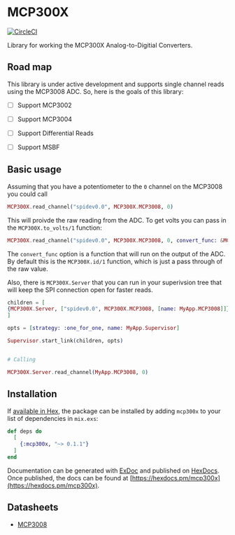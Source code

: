 # MCP300X

[![CircleCI](https://circleci.com/gh/mattludwigs/mcp300x.svg?style=svg)](https://circleci.com/gh/mattludwigs/mcp300x)

Library for working the MCP300X Analog-to-Digitial Converters.

## Road map

This library is under active development and supports single channel
reads using the MCP3008 ADC. So, here is the goals of this library:

- [ ] Support MCP3002
- [ ] Support MCP3004
- [ ] Support Differential Reads
- [ ] Support MSBF


## Basic usage

Assuming that you have a potentiometer to the `0` channel on the MCP3008
you could call 

```elixir
MCP300X.read_channel("spidev0.0", MCP300X.MCP3008, 0)
```

This will proivde the raw reading from the ADC. To get volts you can pass in the `MCP300X.to_volts/1` function:

```elixir
MCP300X.read_channel("spidev0.0", MCP300X.MCP3008, 0, convert_func: &MCP300X.to_volts/1)`
```

The `convert_func` option is a function that will run on the output of the ADC. By
default this is the `MCP300X.id/1` function, which is just a pass through of the raw
value.

Also, there is `MCP300X.Server` that you can run in your superivsion tree that
will keep the SPI connection open for faster reads.


```elixir
children = [
{MCP300X.Server, ["spidev0.0", MCP300X.MCP3008, [name: MyApp.MCP3008]]}
]

opts = [strategy: :one_for_one, name: MyApp.Supervisor]

Supervisor.start_link(children, opts)


# Calling

MCP300X.Server.read_channel(MyApp.MCP3008, 0)
```

## Installation

If [available in Hex](https://hex.pm/docs/publish), the package can be installed
by adding `mcp300x` to your list of dependencies in `mix.exs`:

```elixir
def deps do
  [
    {:mcp300x, "~> 0.1.1"}
  ]
end
```

Documentation can be generated with [ExDoc](https://github.com/elixir-lang/ex_doc)
and published on [HexDocs](https://hexdocs.pm). Once published, the docs can
be found at [https://hexdocs.pm/mcp300x](https://hexdocs.pm/mcp300x).


## Datasheets

- [MCP3008](https://www.microchip.com/wwwproducts/en/en010530)

